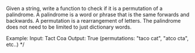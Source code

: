 Given a string, write a function to check if it is a permutation of a palindrome. A palindrome is a word or phrase that is the same forwards and backwards. A permutation is a rearrangement of letters. The palindrome does not need to be limited to just dictionary words. 

Example:
Input: Tact Coa
Output: True (permutations: "taco cat", "atco cta", etc..) */